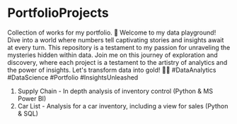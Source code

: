 # PortfolioProjects
Collection of works for my portfolio.
🚀 Welcome to my data playground! Dive into a world where numbers tell captivating stories and insights await at every turn. This repository is a testament to my passion for unraveling the mysteries hidden within data. Join me on this journey of exploration and discovery, where each project is a testament to the artistry of analytics and the power of insights. Let's transform data into gold! 💼✨ #DataAnalytics #DataScience #Portfolio #InsightsUnleashed

1. Supply Chain - In depth analysis of inventory control (Python & MS Power BI)
2. Car List - Analysis for a car inventory, including a view for sales (Python & SQL)

